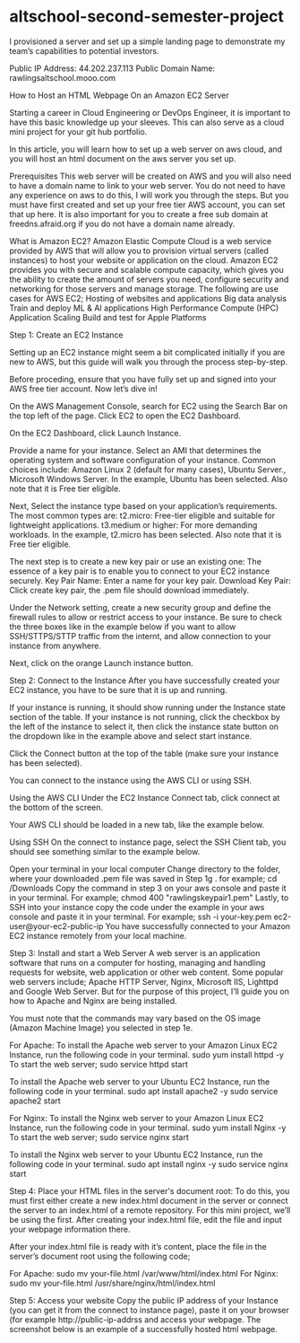# altschool-second-semester-project
I provisioned a server and set up a simple landing page to demonstrate my team’s capabilities to potential investors.

Public IP Address: 44.202.237.113
Public Domain Name: rawlingsaltschool.mooo.com

How to Host an HTML Webpage On an Amazon EC2 Server

Starting a career in Cloud Engineering or DevOps Engineer, it is important to have this basic knowledge up your sleeves. This can also serve as a cloud mini project for your git hub portfolio. 

In this article, you will learn how to set up a web server on aws cloud, and you will host an html document on the aws server you set up.

Prerequisites
This web server will be created on AWS and you will also need to have a domain name to link to your web server. You do not need to have any experience on aws to do this, I will work you through the steps. But you must have first created and set up your free tier AWS account, you can set that up here. It is also important for you to create a free sub domain at freedns.afraid.org if you do not have a domain name already.

What is Amazon EC2?
Amazon Elastic Compute Cloud is a web service provided by AWS that will allow you to provision virtual servers (called instances) to host your website or application on the cloud. Amazon EC2 provides you with secure and scalable compute capacity, which gives you the ability to create the amount of servers you need, configure security and networking for those servers and manage storage. The following are use cases for AWS EC2;
Hosting of websites and applications
Big data analysis
Train and deploy ML & AI applications
High Performance Compute (HPC) Application Scaling
Build and test for Apple Platforms


Step 1: Create an EC2 Instance

Setting up an EC2 instance might seem a bit complicated initially if you are new to AWS, but this guide will walk you through the process step-by-step. 

Before proceding, ensure that you have fully set up and signed into your AWS free tier account. Now let’s dive in!

On the AWS Management Console, search for EC2 using the Search Bar on the top left of the page.
Click EC2 to open the EC2 Dashboard.


On the EC2 Dashboard, click Launch Instance.

Provide a name for your instance.
Select an AMI that determines the operating system and software configuration of your instance. Common choices include:  Amazon Linux 2 (default for many cases), Ubuntu Server., Microsoft Windows Server. In the example, Ubuntu has been selected. Also note that it is Free tier eligible.



Next, Select the instance type based on your application’s requirements. The most common types are:
    t2.micro: Free-tier eligible and suitable for lightweight applications.
    t3.medium or higher: For more demanding workloads.
In the example, t2.micro has been selected. Also note that it is Free tier eligible.



The next step is to create a new key pair or use an existing one: The essence of a key pair is to enable you to connect to your EC2 instance securely.
  	 Key Pair Name: Enter a name for your key pair.
   	 Download Key Pair: Click create key pair, the .pem file should download immediately.

Under the Network setting, create a new security group and define the firewall rules to allow or restrict access to your instance. Be sure to check the three boxes like in the example below if you want to allow SSH/STTPS/STTP traffic from the internt, and allow connection to your instance from anywhere.

 
Next, click on the orange Launch instance button.

Step 2: Connect to the Instance
After you have successfully created your EC2 instance, you have to be sure that it is up and running. 

If your instance is running, it should show running under the Instance state section of the table. If your instance is not running, click the checkbox by the left of the instance to select it, then click the instance state button on the dropdown like in the example above and select start instance.

Click the Connect button at the top of the table (make sure your instance has been selected).

You can connect to the instance using the AWS CLI or using SSH.

Using the AWS CLI
Under the EC2 Instance Connect tab, click connect at the bottom of the screen. 

Your AWS CLI should be loaded in a new tab, like the example below.


Using SSH
On  the connect to instance page, select the SSH Client tab, you should see something similar to the example below.

Open your terminal in your local computer
Change directory to the folder, where your downloaded .pem file was saved in Step 1g . for example; cd /Downloads
Copy the command in step 3 on your aws console and paste it in your terminal. For example; 
chmod 400 "rawlingskeypair1.pem"
Lastly, to SSH into your instance copy the code under the example in your aws console and paste it in your terminal. For example;
ssh -i your-key.pem ec2-user@your-ec2-public-ip
You have successfully connected to your Amazon EC2 instance remotely from your local machine.

Step 3: Install and start a Web Server
A web server is an application software that runs on a computer for hosting, managing and handling requests for website, web application or other web content. Some popular web servers include; Apache HTTP Server, Nginx, Microsoft IIS, Lighttpd and Google Web Server. But for the purpose of this project, I’ll guide you on how to Apache and Nginx are being installed.

You must note that the commands may vary based on the OS image (Amazon Machine Image) you selected in step 1e.

For Apache:
To install the Apache web server to your Amazon Linux  EC2 Instance, run the following code in your terminal.
sudo yum install httpd -y
To start the web server;
sudo service httpd start
  
To install the Apache web server to your Ubuntu EC2 Instance, run the following code in your terminal.
sudo apt install apache2 -y
  	sudo service apache2 start
 
For Nginx:
To install the Nginx web server to your Amazon Linux  EC2 Instance, run the following code in your terminal.
sudo yum install Nginx -y
To start the web server;
sudo service nginx start
  
To install the Nginx web server to your Ubuntu EC2 Instance, run the following code in your terminal.
sudo apt install nginx -y
sudo service nginx start

Step 4: Place your HTML files in the server's document root:
To do this, you must first either create a new index.html document in the server or connect the server to an index.html of a remote repository. For this mini project, we’ll be using the first. After creating your index.html file, edit the file and input your webpage information there. 

After your index.html file is ready with it’s content, place the file in the server’s document root using the following code;

For Apache:
   sudo mv your-file.html /var/www/html/index.html
For Nginx:
   sudo mv your-file.html /usr/share/nginx/html/index.html

Step 5: Access your website
Copy the public IP address of your Instance (you can get it from the connect to instance page), paste it on your browser (for example http://public-ip-addrss and access your webpage.
The screenshot below is an example of a successfully hosted html webpage.



